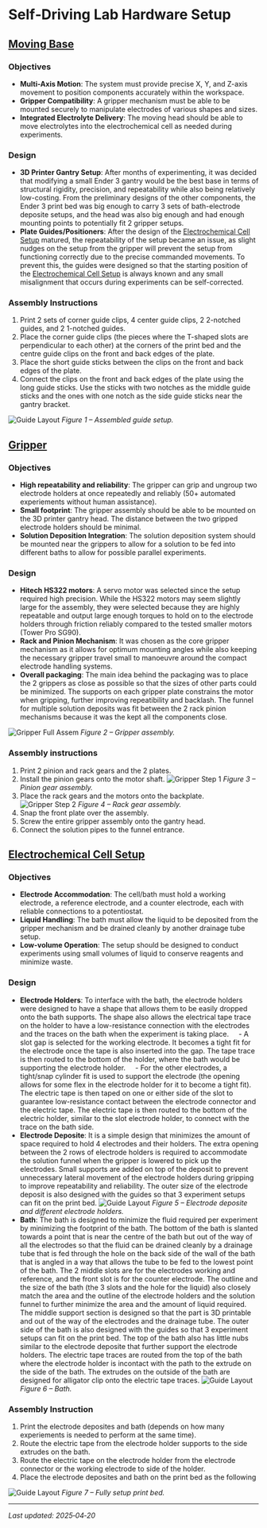 # Self‑Driving Lab Hardware Setup

## [Moving Base](#moving_base)
### Objectives
- **Multi-Axis Motion**: The system must provide precise X, Y, and Z-axis movement to position components accurately within the workspace.
- **Gripper Compatibility**: A gripper mechanism must be able to be mounted securely to manipulate electrodes of various shapes and sizes.
- **Integrated Electrolyte Delivery**: The moving head should be able to move electrolytes into the electrochemical cell as needed during experiments.

### Design
- **3D Printer Gantry Setup**: After months of experimenting, it was decided that modifying a small Ender 3 gantry would be the best base in terms of structural rigidity, precision, and repeatability while also being relatively low-costing. From the preliminary designs of the other components, the Ender 3 print bed was big enough to carry 3 sets of bath-electrode deposite setups, and the head was also big enough and had enough mounting points to potentially fit 2 gripper setups.
- **Plate Guides/Positioners**: After the design of the [Electrochemical Cell Setup](#electrochemical-cell-setup) matured, the repeatability of the setup became an issue, as slight nudges on the setup from the gripper will prevent the setup from functioning correctly due to the precise commanded movements. To prevent this, the guides were designed so that the starting position of the [Electrochemical Cell Setup](#electrochemical-cell-setup) is always known and any small misalignment that occurs during experiments can be self-corrected.

### Assembly Instructions
1. Print 2 sets of corner guide clips, 4 center guide clips, 2 2-notched guides, and 2 1-notched guides.
2. Place the corner guide clips (the pieces where the T-shaped slots are perpendicular to each other) at the corners of the print bed and the centre guide clips on the front and back edges of the plate.
3. Place the short guide sticks between the clips on the front and back edges of the plate.
4. Connect the clips on the front and back edges of the plate using the long guide sticks. Use the sticks with two notches as the middle guide sticks and the ones with one notch as the side guide sticks near the gantry bracket.

![Guide Layout](images/Guides_Layout.png)
*Figure 1 – Assembled guide setup.*

## [Gripper](#gripper)
### Objectives
- **High repeatability and reliability**: The gripper can grip and ungroup two electrode holders at once repeatedly and reliably (50+ automated experiements without human assistance).
- **Small footprint**: The gripper assembly should be able to be mounted on the 3D printer gantry head. The distance between the two gripped electrode holders should be minimal.
- **Solution Deposition Integration**: The solution deposition system should be mounted near the grippers to allow for a solution to be fed into different baths to allow for possible parallel experiments.

### Design
- **Hitech HS322 motors**: A servo motor was selected since the setup required high precision. While the HS322 motors may seem slightly large for the assembly, they were selected because they are highly repeatable and output large enough torques to hold on to the electrode holders through friction reliably compared to the tested smaller motors (Tower Pro SG90).
- **Rack and Pinion Mechanism**: It was chosen as the core gripper mechanism as it allows for optimum mounting angles while also keeping the necessary gripper travel small to manoeuvre around the compact electrode handling systems.
- **Overall packaging**: The main idea behind the packaging was to place the 2 grippers as close as possible so that the sizes of other parts could be minimized. The supports on each gripper plate constrains the motor when gripping, further improving repeatibility and backlash. The funnel for multiple solution deposits was fit between the 2 rack pinion mechanisms because it was the kept all the components close.

![Gripper Full Assem](images/Gripper_Step_3.png) 
*Figure 2 – Gripper assembly.*

### Assembly instructions
1. Print 2 pinion and rack gears and the 2 plates.
2. Install the pinion gears onto the motor shaft.
![Gripper Step 1](images/Gripper_Step_1.png) 
*Figure 3 – Pinion gear assembly.*
3. Place the rack gears and the motors onto the backplate.
![Gripper Step 2](images/Gripper_Step_2.png) 
*Figure 4 – Rack gear assembly.*
4. Snap the front plate over the assembly.
5. Screw the entire gripper assembly onto the gantry head.
6. Connect the solution pipes to the funnel entrance.

## [Electrochemical Cell Setup](#electrochemical-cell-setup)
### Objectives
- **Electrode Accommodation**: The cell/bath must hold a working electrode, a reference electrode, and a counter electrode, each with reliable connections to a potentiostat.
- **Liquid Handling**: The bath must allow the liquid to be deposited from the gripper mechanism and be drained cleanly by another drainage tube setup.
- **Low-volume Operation**: The setup should be designed to conduct experiments using small volumes of liquid to conserve reagents and minimize waste.

### Design
- **Electrode Holders**: To interface with the bath, the electrode holders were designed to have a shape that allows them to be easily dropped onto the bath supports. The shape also allows the electrical tape trace on the holder to have a low-resistance connection with the electrodes and the traces on the bath when the experiment is taking place.
    - A slot gap is selected for the working electrode. It becomes a tight fit for the electrode once the tape is also inserted into the gap. The tape trace is then routed to the bottom of the holder, where the bath would be supporting the electrode holder.
    - For the other electrodes, a tight/snap cylinder fit is used to support the electrode (the opening allows for some flex in the electrode holder for it to become a tight fit). The electric tape is then taped on one or either side of the slot to guarantee low-resistance contact between the electrode connector and the electric tape. The electric tape is then routed to the bottom of the electric holder, similar to the slot electrode holder, to connect with the trace on the bath side.
- **Electrode Deposite**: It is a simple design that minimizes the amount of space required to hold 4 electrodes and their holders. The extra opening between the 2 rows of electrode holders is required to accommodate the solution funnel when the gripper is lowered to pick up the electrodes. Small supports are added on top of the deposit to prevent unnecessary lateral movement of the electrode holders during gripping to improve repeatability and reliability. The outer size of the electrode deposit is also designed with the guides so that 3 experiment setups can fit on the print bed.
![Guide Layout](images/Electrode_Deposite_w_Holders.JPG)
*Figure 5 – Electrode deposite and different electrode holders.*
- **Bath**: The bath is designed to minimize the fluid required per experiment by minimizing the footprint of the bath. The bottom of the bath is slanted towards a point that is near the centre of the bath but out of the way of all the electrodes so that the fluid can be drained cleanly by a drainage tube that is fed through the hole on the back side of the wall of the bath that is angled in a way that allows the tube to be fed to the lowest point of the bath. The 2 middle slots are for the electrodes working and reference, and the front slot is for the counter electrode. The outline and the size of the bath (the 3 slots and the hole for the liquid) also closely match the area and the outline of the electrode holders and the solution funnel to further minimize the area and the amount of liquid required. The middle support section is designed so that the part is 3D printable and out of the way of the electrodes and the drainage tube. The outer side of the bath is also designed with the guides so that 3 experiment setups can fit on the print bed. The top of the bath also has little nubs similar to the electrode deposite that further support the electrode holders. The electric tape traces are routed from the top of the bath where the electrode holder is incontact with the path to the extrude on the side of the bath. The extrudes on the outside of the bath are designed for alligator clip onto the electric tape traces.
![Guide Layout](images/Bath_1.JPG)
*Figure 6 – Bath.*

### Assembly Instruction
1. Print the electrode deposites and bath (depends on how many experiements is needed to perform at the same time).
1. Route the electric tape from the electrode holder supports to the side extrudes on the bath.
2. Route the electric tape on the electrode holder from the electrode connector or the working electrode to side of the holder.
3. Place the electrode deposites and bath on the print bed as the following

![Guide Layout](images/Full_Setup.JPG)
*Figure 7 – Fully setup print bed.*

---

*Last updated: 2025‑04‑20*